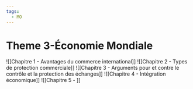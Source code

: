```yaml
---
tags:
  - MO
---
```

# Theme 3-Économie Mondiale
![[Chapitre 1 - Avantages du commerce international]]
![[Chapitre 2 - Types de protection commerciale]]
![[Chapitre 3 - Arguments pour et contre le contrôle et la protection des échanges]]
![[Chapitre 4 - Intégration économique]]
![[Chapitre 5 - ]]